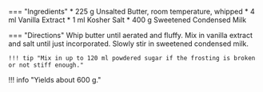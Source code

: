 === "Ingredients"
    * 225 g Unsalted Butter, room temperature, whipped
    * 4 ml Vanilla Extract
    * 1 ml Kosher Salt
    * 400 g Sweetened Condensed Milk

=== "Directions"
    Whip butter until aerated and fluffy. Mix in vanilla extract and salt until just incorporated. Slowly stir in sweetened condensed milk.

    !!! tip "Mix in up to 120 ml powdered sugar if the frosting is broken or not stiff enough."

!!! info "Yields about 600 g."

[^1]:
    White, Chelsey. ["Russian Buttercream."](https://chelsweets.com/2020/01/06/russian-buttercream/) *Chelsweets.* 6 January 2020. Accessed December 2020.
